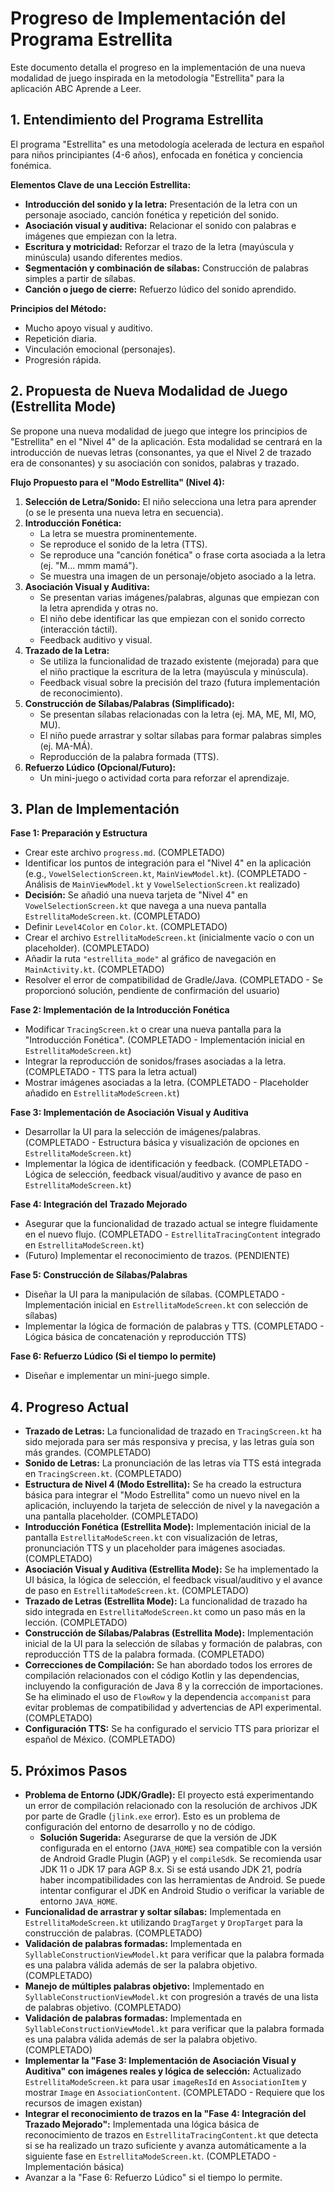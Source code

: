 # Progreso de Implementación del Programa Estrellita

Este documento detalla el progreso en la implementación de una nueva modalidad de juego inspirada en la metodología "Estrellita" para la aplicación ABC Aprende a Leer.

## 1. Entendimiento del Programa Estrellita

El programa "Estrellita" es una metodología acelerada de lectura en español para niños principiantes (4-6 años), enfocada en fonética y conciencia fonémica.

**Elementos Clave de una Lección Estrellita:**
*   **Introducción del sonido y la letra:** Presentación de la letra con un personaje asociado, canción fonética y repetición del sonido.
*   **Asociación visual y auditiva:** Relacionar el sonido con palabras e imágenes que empiezan con la letra.
*   **Escritura y motricidad:** Reforzar el trazo de la letra (mayúscula y minúscula) usando diferentes medios.
*   **Segmentación y combinación de sílabas:** Construcción de palabras simples a partir de sílabas.
*   **Canción o juego de cierre:** Refuerzo lúdico del sonido aprendido.

**Principios del Método:**
*   Mucho apoyo visual y auditivo.
*   Repetición diaria.
*   Vinculación emocional (personajes).
*   Progresión rápida.

## 2. Propuesta de Nueva Modalidad de Juego (Estrellita Mode)

Se propone una nueva modalidad de juego que integre los principios de "Estrellita" en el "Nivel 4" de la aplicación. Esta modalidad se centrará en la introducción de nuevas letras (consonantes, ya que el Nivel 2 de trazado era de consonantes) y su asociación con sonidos, palabras y trazado.

**Flujo Propuesto para el "Modo Estrellita" (Nivel 4):**

1.  **Selección de Letra/Sonido:** El niño selecciona una letra para aprender (o se le presenta una nueva letra en secuencia).
2.  **Introducción Fonética:**
    *   La letra se muestra prominentemente.
    *   Se reproduce el sonido de la letra (TTS).
    *   Se reproduce una "canción fonética" o frase corta asociada a la letra (ej. "M... mmm mamá").
    *   Se muestra una imagen de un personaje/objeto asociado a la letra.
3.  **Asociación Visual y Auditiva:**
    *   Se presentan varias imágenes/palabras, algunas que empiezan con la letra aprendida y otras no.
    *   El niño debe identificar las que empiezan con el sonido correcto (interacción táctil).
    *   Feedback auditivo y visual.
4.  **Trazado de la Letra:**
    *   Se utiliza la funcionalidad de trazado existente (mejorada) para que el niño practique la escritura de la letra (mayúscula y minúscula).
    *   Feedback visual sobre la precisión del trazo (futura implementación de reconocimiento).
5.  **Construcción de Sílabas/Palabras (Simplificado):**
    *   Se presentan sílabas relacionadas con la letra (ej. MA, ME, MI, MO, MU).
    *   El niño puede arrastrar y soltar sílabas para formar palabras simples (ej. MA-MÁ).
    *   Reproducción de la palabra formada (TTS).
6.  **Refuerzo Lúdico (Opcional/Futuro):**
    *   Un mini-juego o actividad corta para reforzar el aprendizaje.

## 3. Plan de Implementación

**Fase 1: Preparación y Estructura**
*   Crear este archivo `progress.md`. (COMPLETADO)
*   Identificar los puntos de integración para el "Nivel 4" en la aplicación (e.g., `VowelSelectionScreen.kt`, `MainViewModel.kt`). (COMPLETADO - Análisis de `MainViewModel.kt` y `VowelSelectionScreen.kt` realizado)
*   **Decisión:** Se añadió una nueva tarjeta de "Nivel 4" en `VowelSelectionScreen.kt` que navega a una nueva pantalla `EstrellitaModeScreen.kt`. (COMPLETADO)
*   Definir `Level4Color` en `Color.kt`. (COMPLETADO)
*   Crear el archivo `EstrellitaModeScreen.kt` (inicialmente vacío o con un placeholder). (COMPLETADO)
*   Añadir la ruta `"estrellita_mode"` al gráfico de navegación en `MainActivity.kt`. (COMPLETADO)
*   Resolver el error de compatibilidad de Gradle/Java. (COMPLETADO - Se proporcionó solución, pendiente de confirmación del usuario)

**Fase 2: Implementación de la Introducción Fonética**
*   Modificar `TracingScreen.kt` o crear una nueva pantalla para la "Introducción Fonética". (COMPLETADO - Implementación inicial en `EstrellitaModeScreen.kt`)
*   Integrar la reproducción de sonidos/frases asociadas a la letra. (COMPLETADO - TTS para la letra actual)
*   Mostrar imágenes asociadas a la letra. (COMPLETADO - Placeholder añadido en `EstrellitaModeScreen.kt`)

**Fase 3: Implementación de Asociación Visual y Auditiva**
*   Desarrollar la UI para la selección de imágenes/palabras. (COMPLETADO - Estructura básica y visualización de opciones en `EstrellitaModeScreen.kt`)
*   Implementar la lógica de identificación y feedback. (COMPLETADO - Lógica de selección, feedback visual/auditivo y avance de paso en `EstrellitaModeScreen.kt`)

**Fase 4: Integración del Trazado Mejorado**
*   Asegurar que la funcionalidad de trazado actual se integre fluidamente en el nuevo flujo. (COMPLETADO - `EstrellitaTracingContent` integrado en `EstrellitaModeScreen.kt`)
*   (Futuro) Implementar el reconocimiento de trazos. (PENDIENTE)

**Fase 5: Construcción de Sílabas/Palabras**
*   Diseñar la UI para la manipulación de sílabas. (COMPLETADO - Implementación inicial en `EstrellitaModeScreen.kt` con selección de sílabas)
*   Implementar la lógica de formación de palabras y TTS. (COMPLETADO - Lógica básica de concatenación y reproducción TTS)

**Fase 6: Refuerzo Lúdico (Si el tiempo lo permite)**
*   Diseñar e implementar un mini-juego simple.

## 4. Progreso Actual

*   **Trazado de Letras:** La funcionalidad de trazado en `TracingScreen.kt` ha sido mejorada para ser más responsiva y precisa, y las letras guía son más grandes. (COMPLETADO)
*   **Sonido de Letras:** La pronunciación de las letras vía TTS está integrada en `TracingScreen.kt`. (COMPLETADO)
*   **Estructura de Nivel 4 (Modo Estrellita):** Se ha creado la estructura básica para integrar el "Modo Estrellita" como un nuevo nivel en la aplicación, incluyendo la tarjeta de selección de nivel y la navegación a una pantalla placeholder. (COMPLETADO)
*   **Introducción Fonética (Estrellita Mode):** Implementación inicial de la pantalla `EstrellitaModeScreen.kt` con visualización de letras, pronunciación TTS y un placeholder para imágenes asociadas. (COMPLETADO)
*   **Asociación Visual y Auditiva (Estrellita Mode):** Se ha implementado la UI básica, la lógica de selección, el feedback visual/auditivo y el avance de paso en `EstrellitaModeScreen.kt`. (COMPLETADO)
*   **Trazado de Letras (Estrellita Mode):** La funcionalidad de trazado ha sido integrada en `EstrellitaModeScreen.kt` como un paso más en la lección. (COMPLETADO)
*   **Construcción de Sílabas/Palabras (Estrellita Mode):** Implementación inicial de la UI para la selección de sílabas y formación de palabras, con reproducción TTS de la palabra formada. (COMPLETADO)
*   **Correcciones de Compilación:** Se han abordado todos los errores de compilación relacionados con el código Kotlin y las dependencias, incluyendo la configuración de Java 8 y la corrección de importaciones. Se ha eliminado el uso de `FlowRow` y la dependencia `accompanist` para evitar problemas de compatibilidad y advertencias de API experimental. (COMPLETADO)
*   **Configuración TTS:** Se ha configurado el servicio TTS para priorizar el español de México. (COMPLETADO)

## 5. Próximos Pasos

*   **Problema de Entorno (JDK/Gradle):** El proyecto está experimentando un error de compilación relacionado con la resolución de archivos JDK por parte de Gradle (`jlink.exe` error). Esto es un problema de configuración del entorno de desarrollo y no de código.
    *   **Solución Sugerida:** Asegurarse de que la versión de JDK configurada en el entorno (`JAVA_HOME`) sea compatible con la versión de Android Gradle Plugin (AGP) y el `compileSdk`. Se recomienda usar JDK 11 o JDK 17 para AGP 8.x. Si se está usando JDK 21, podría haber incompatibilidades con las herramientas de Android. Se puede intentar configurar el JDK en Android Studio o verificar la variable de entorno `JAVA_HOME`.
*   **Funcionalidad de arrastrar y soltar sílabas:** Implementada en `EstrellitaModeScreen.kt` utilizando `DragTarget` y `DropTarget` para la construcción de palabras. (COMPLETADO)
*   **Validación de palabras formadas:** Implementada en `SyllableConstructionViewModel.kt` para verificar que la palabra formada es una palabra válida además de ser la palabra objetivo. (COMPLETADO)
*   **Manejo de múltiples palabras objetivo:** Implementado en `SyllableConstructionViewModel.kt` con progresión a través de una lista de palabras objetivo. (COMPLETADO)
*   **Validación de palabras formadas:** Implementada en `SyllableConstructionViewModel.kt` para verificar que la palabra formada es una palabra válida además de ser la palabra objetivo. (COMPLETADO)
*   **Implementar la "Fase 3: Implementación de Asociación Visual y Auditiva" con imágenes reales y lógica de selección:** Actualizado `EstrellitaModeScreen.kt` para usar `imageResId` en `AssociationItem` y mostrar `Image` en `AssociationContent`. (COMPLETADO - Requiere que los recursos de imagen existan)
*   **Integrar el reconocimiento de trazos en la "Fase 4: Integración del Trazado Mejorado":** Implementada una lógica básica de reconocimiento de trazos en `EstrellitaTracingContent.kt` que detecta si se ha realizado un trazo suficiente y avanza automáticamente a la siguiente fase en `EstrellitaModeScreen.kt`. (COMPLETADO - Implementación básica)
*   Avanzar a la "Fase 6: Refuerzo Lúdico" si el tiempo lo permite.
